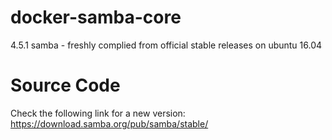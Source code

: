 # docker-samba-core
4.5.1 samba - freshly complied from official stable releases on ubuntu 16.04

# Source Code
Check the following link for a new version: https://download.samba.org/pub/samba/stable/
